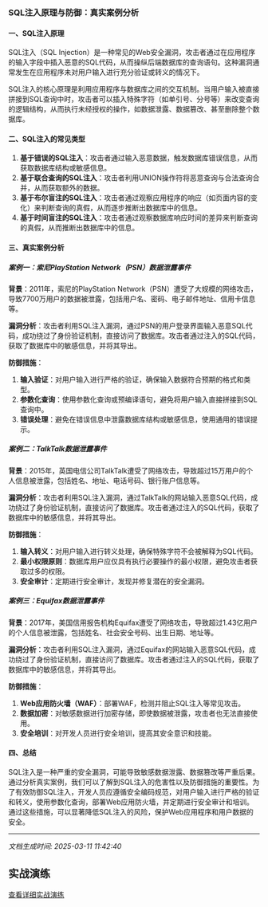 ### SQL注入原理与防御：真实案例分析

#### 一、SQL注入原理

SQL注入（SQL Injection）是一种常见的Web安全漏洞，攻击者通过在应用程序的输入字段中插入恶意的SQL代码，从而操纵后端数据库的查询语句。这种漏洞通常发生在应用程序未对用户输入进行充分验证或转义的情况下。

SQL注入的核心原理是利用应用程序与数据库之间的交互机制。当用户输入被直接拼接到SQL查询中时，攻击者可以插入特殊字符（如单引号、分号等）来改变查询的逻辑结构，从而执行未经授权的操作，如数据泄露、数据篡改、甚至删除整个数据库。

#### 二、SQL注入的常见类型

1. **基于错误的SQL注入**：攻击者通过输入恶意数据，触发数据库错误信息，从而获取数据库结构或敏感信息。
2. **基于联合查询的SQL注入**：攻击者利用UNION操作符将恶意查询与合法查询合并，从而获取额外的数据。
3. **基于布尔盲注的SQL注入**：攻击者通过观察应用程序的响应（如页面内容的变化）来判断查询的真假，从而逐步推断出数据库中的信息。
4. **基于时间盲注的SQL注入**：攻击者通过观察数据库响应时间的差异来判断查询的真假，从而推断出数据库中的信息。

#### 三、真实案例分析

##### 案例一：索尼PlayStation Network（PSN）数据泄露事件

**背景**：2011年，索尼的PlayStation Network（PSN）遭受了大规模的网络攻击，导致7700万用户的数据被泄露，包括用户名、密码、电子邮件地址、信用卡信息等。

**漏洞分析**：攻击者利用SQL注入漏洞，通过PSN的用户登录界面输入恶意SQL代码，成功绕过了身份验证机制，直接访问了数据库。攻击者通过注入的SQL代码，获取了数据库中的敏感信息，并将其导出。

**防御措施**：
1. **输入验证**：对用户输入进行严格的验证，确保输入数据符合预期的格式和类型。
2. **参数化查询**：使用参数化查询或预编译语句，避免将用户输入直接拼接到SQL查询中。
3. **错误处理**：避免在错误信息中泄露数据库结构或敏感信息，使用通用的错误提示。

##### 案例二：TalkTalk数据泄露事件

**背景**：2015年，英国电信公司TalkTalk遭受了网络攻击，导致超过15万用户的个人信息被泄露，包括姓名、地址、电话号码、银行账户信息等。

**漏洞分析**：攻击者利用SQL注入漏洞，通过TalkTalk的网站输入恶意SQL代码，成功绕过了身份验证机制，直接访问了数据库。攻击者通过注入的SQL代码，获取了数据库中的敏感信息，并将其导出。

**防御措施**：
1. **输入转义**：对用户输入进行转义处理，确保特殊字符不会被解释为SQL代码。
2. **最小权限原则**：数据库用户应仅具有执行必要操作的最小权限，避免攻击者获取过多的权限。
3. **安全审计**：定期进行安全审计，发现并修复潜在的安全漏洞。

##### 案例三：Equifax数据泄露事件

**背景**：2017年，美国信用报告机构Equifax遭受了网络攻击，导致超过1.43亿用户的个人信息被泄露，包括姓名、社会安全号码、出生日期、地址等。

**漏洞分析**：攻击者利用SQL注入漏洞，通过Equifax的网站输入恶意SQL代码，成功绕过了身份验证机制，直接访问了数据库。攻击者通过注入的SQL代码，获取了数据库中的敏感信息，并将其导出。

**防御措施**：
1. **Web应用防火墙（WAF）**：部署WAF，检测并阻止SQL注入等常见攻击。
2. **数据加密**：对敏感数据进行加密存储，即使数据被泄露，攻击者也无法直接使用。
3. **安全培训**：对开发人员进行安全培训，提高其安全意识和技能。

#### 四、总结

SQL注入是一种严重的安全漏洞，可能导致敏感数据泄露、数据篡改等严重后果。通过分析真实案例，我们可以了解到SQL注入的危害性以及防御措施的重要性。为了有效防御SQL注入，开发人员应遵循安全编码规范，对用户输入进行严格的验证和转义，使用参数化查询，部署Web应用防火墙，并定期进行安全审计和培训。通过这些措施，可以显著降低SQL注入的风险，保护Web应用程序和用户数据的安全。

---

*文档生成时间: 2025-03-11 11:42:40*


## 实战演练

[查看详细实战演练](SQL注入的实际案例分析/详细资料/SQL注入的实际案例分析_实战演练.md)



























